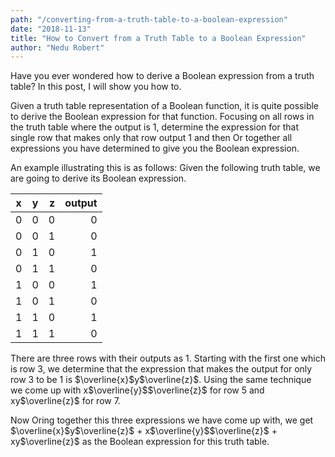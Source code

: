```yaml
---
path: "/converting-from-a-truth-table-to-a-boolean-expression"
date: "2018-11-13"
title: "How to Convert from a Truth Table to a Boolean Expression"
author: "Nedu Robert"
---
```


Have you ever wondered how to derive a Boolean expression from a truth table? In this post, I will show you how to.

Given a truth table representation of a Boolean function, it is quite possible to derive the Boolean expression for that function. Focusing on all rows in the truth table where the output is 1, determine the expression for that single row that makes only that row output 1 and then Or together all expressions you have determined to give you the Boolean expression.

An example illustrating this is as follows: Given the following truth table, we are going to derive its Boolean expression.

| x | y | z | output |
| --|:-:| -:| -----: |
| 0 | 0 | 0 |   0    |
| 0 | 0 | 1 |   0    |
| 0 | 1 | 0 |   1    |
| 0 | 1 | 1 |   0    |
| 1 | 0 | 0 |   1    |
| 1 | 0 | 1 |   0    |
| 1 | 1 | 0 |   1    |
| 1 | 1 | 1 |   0    |

There are three rows with their outputs as 1. Starting with the first one which is row 3, we determine that the expression that makes the output for only row 3 to be 1 is $\overline{x}$y$\overline{z}$. Using the same technique we come up with x$\overline{y}$$\overline{z}$ for row 5 and xy$\overline{z}$ for row 7.

Now Oring together this three expressions we have come up with, we get $\overline{x}$y$\overline{z}$ + x$\overline{y}$$\overline{z}$ + xy$\overline{z}$ as the Boolean expression for this truth table.
